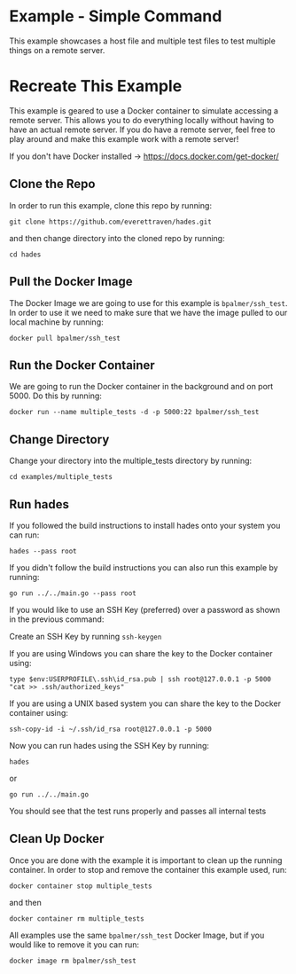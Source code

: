 # Example - Simple Command
This example showcases a host file and multiple test files to test multiple things on a remote server.

# Recreate This Example
This example is geared to use a Docker container to simulate accessing a remote server. This allows you to do everything locally without having to have an actual remote server. If you do have a remote server, feel free to play around and make this example work with a remote server!

If you don't have Docker installed -> https://docs.docker.com/get-docker/

## Clone the Repo
In order to run this example, clone this repo by running:
```
git clone https://github.com/everettraven/hades.git
```

and then change directory into the cloned repo by running:
```
cd hades
```

## Pull the Docker Image
The Docker Image we are going to use for this example is `bpalmer/ssh_test`. In order to use it we need to make sure that we have the image pulled to our local machine by running:
```
docker pull bpalmer/ssh_test
```

## Run the Docker Container
We are going to run the Docker container in the background and on port 5000. Do this by running:
```
docker run --name multiple_tests -d -p 5000:22 bpalmer/ssh_test
```

## Change Directory
Change your directory into the multiple_tests directory by running:
```
cd examples/multiple_tests
```

## Run hades
If you followed the build instructions to install hades onto your system you can run:
```
hades --pass root
```

If you didn't follow the build instructions you can also run this example by running:
```
go run ../../main.go --pass root
```

If you would like to use an SSH Key (preferred) over a password as shown in the previous command:

Create an SSH Key by running `ssh-keygen`

If you are using Windows you can share the key to the Docker container using:
```
type $env:USERPROFILE\.ssh\id_rsa.pub | ssh root@127.0.0.1 -p 5000 "cat >> .ssh/authorized_keys"
```

If you are using a UNIX based system you can share the key to the Docker container using:
```
ssh-copy-id -i ~/.ssh/id_rsa root@127.0.0.1 -p 5000
```

Now you can run hades using the SSH Key by running:

```
hades
```
or
```
go run ../../main.go
```

You should see that the test runs properly and passes all internal tests

## Clean Up Docker
Once you are done with the example it is important to clean up the running container. In order to stop and remove the container this example used, run:
```
docker container stop multiple_tests
```

and then
```
docker container rm multiple_tests
```

All examples use the same `bpalmer/ssh_test` Docker Image, but if you would like to remove it you can run:
```
docker image rm bpalmer/ssh_test
```